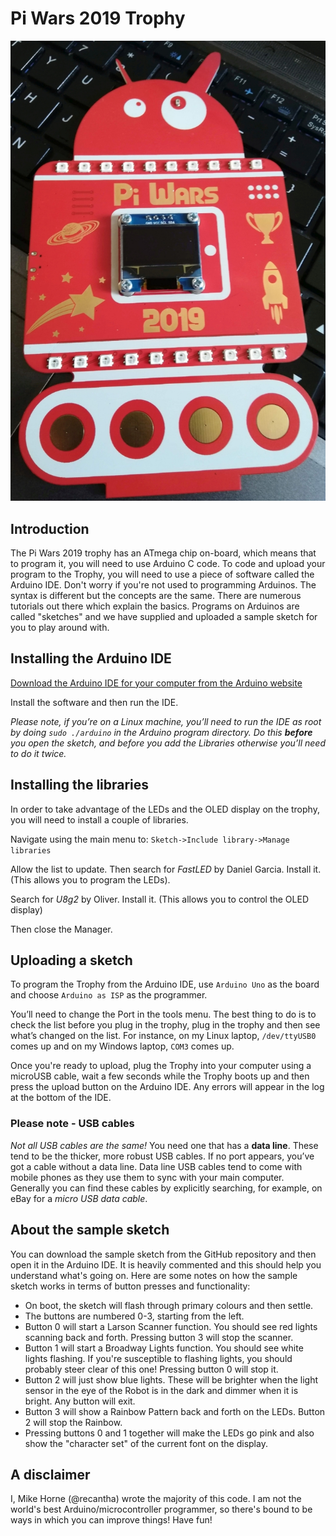 # Pi Wars 2019 Trophy
![Picture of trophy](trophy.jpg "Picture of trophy")

## Introduction
The Pi Wars 2019 trophy has an ATmega chip on-board, which means that to program it, you will need to use Arduino C code.
To code and upload your program to the Trophy, you will need to use a piece of software called the Arduino IDE.
Don't worry if you're not used to programming Arduinos. The syntax is different but the concepts are the same. There
are numerous tutorials out there which explain the basics. Programs on Arduinos are called "sketches" and we have supplied
and uploaded a sample sketch for you to play around with.

## Installing the Arduino IDE
[Download the Arduino IDE for your computer from the Arduino website](https://www.arduino.cc/en/main/software)

Install the software and then run the IDE.

*Please note, if you’re on a Linux machine, you’ll need to run the IDE as root by doing `sudo ./arduino` in the Arduino program directory.*
*Do this **before** you open the sketch, and before you add the Libraries otherwise you’ll need to do it twice.*

## Installing the libraries
In order to take advantage of the LEDs and the OLED display on the trophy, you will need to install a couple of libraries.

Navigate using the main menu to:
`Sketch->Include library->Manage libraries`

Allow the list to update. Then search for *FastLED* by Daniel Garcia.
Install it. (This allows you to program the LEDs).

Search for *U8g2* by Oliver. Install it. (This allows you to control the OLED display)

Then close the Manager.

## Uploading a sketch
To program the Trophy from the Arduino IDE, use `Arduino Uno` as the board and choose `Arduino as ISP` as the programmer.

You’ll need to change the Port in the tools menu. The best thing to do is to check the list before you plug in the trophy, plug in the trophy
and then see what’s changed on the list. For instance, on my Linux laptop, `/dev/ttyUSB0` comes up and on my
Windows laptop, `COM3` comes up.

Once you're ready to upload, plug the Trophy into your computer using a microUSB cable, wait a few seconds while the Trophy boots up and then
press the upload button on the Arduino IDE. Any errors will appear in the log at the bottom of the IDE.

### Please note - USB cables
*Not all USB cables are the same!*
You need one that has a **data line**. These tend to be the thicker, more robust USB cables.
If no port appears, you’ve got a cable without a data line.
Data line USB cables tend to come with mobile phones as they use them to sync with your main computer.
Generally you can find these cables by explicitly searching, for example, on eBay for a *micro USB data cable*.

## About the sample sketch
You can download the sample sketch from the GitHub repository and then open it in the Arduino IDE. It is heavily commented and this
should help you understand what's going on. Here are some notes on how the sample sketch works in terms of button presses and
functionality:
* On boot, the sketch will flash through primary colours and then settle.
* The buttons are numbered 0-3, starting from the left.
* Button 0 will start a Larson Scanner function. You should see red lights scanning back and forth. Pressing button 3 will
stop the scanner.
* Button 1 will start a Broadway Lights function. You should see white lights flashing. If you're susceptible to flashing lights, you
should probably steer clear of this one! Pressing button 0 will stop it.
* Button 2 will just show blue lights. These will be brighter when the light sensor in the eye of the Robot is in the dark and dimmer when
it is bright. Any button will exit.
* Button 3 will show a Rainbow Pattern back and forth on the LEDs. Button 2 will stop the Rainbow.
* Pressing buttons 0 and 1 together will make the LEDs go pink and also show the "character set" of the current font on the display.

## A disclaimer
I, Mike Horne (@recantha) wrote the majority of this code. I am not the world's best Arduino/microcontroller programmer, so there's bound
to be ways in which you can improve things! Have fun!